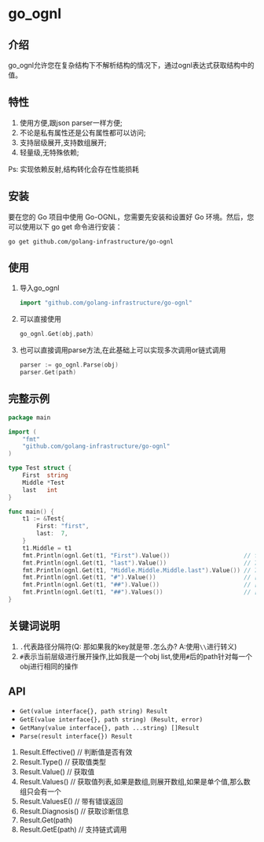 # go_ognl

## 介绍

go_ognl允许您在复杂结构下不解析结构的情况下，通过ognl表达式获取结构中的值。

## 特性

1. 使用方便,跟json parser一样方便;
2. 不论是私有属性还是公有属性都可以访问;
3. 支持层级展开,支持数组展开;
4. 轻量级,无特殊依赖;

Ps: 实现依赖反射,结构转化会存在性能损耗

## 安装

要在您的 Go 项目中使用 Go-OGNL，您需要先安装和设置好 Go 环境。然后，您可以使用以下 go get 命令进行安装：

```shell
go get github.com/golang-infrastructure/go-ognl
```

## 使用

1. 导入go_ognl
   ```go
   import "github.com/golang-infrastructure/go-ognl"
   ```
2. 可以直接使用
   ```go
   go_ognl.Get(obj,path)
   ```
3. 也可以直接调用parse方法,在此基础上可以实现多次调用or链式调用
   ```go
   parser := go_ognl.Parse(obj)
   parser.Get(path)
   ```

## 完整示例

```go
package main

import (
	"fmt"
	"github.com/golang-infrastructure/go-ognl"
)

type Test struct {
	First  string
	Middle *Test
	last   int
}

func main() {
	t1 := &Test{
		First: "first",
		last:  7,
	}
	t1.Middle = t1
	fmt.Println(ognl.Get(t1, "First").Value())                     // first
	fmt.Println(ognl.Get(t1, "last").Value())                      // 7
	fmt.Println(ognl.Get(t1, "Middle.Middle.Middle.last").Value()) // 7
	fmt.Println(ognl.Get(t1, "#").Value())                         // []interface{}{"first",t1,7}
	fmt.Println(ognl.Get(t1, "##").Value())                        // []interface{}{"first","first",t1,7,7}
	fmt.Println(ognl.Get(t1, "##").Values())                       // []interface{}{"first","first",t1,7,7}
}
```

## 关键词说明

1. `.`代表路径分隔符(Q: 那如果我的key就是带`.`怎么办? A:使用`\\`进行转义)
2. `#`表示当前层级进行展开操作,比如我是一个obj list,使用`#`后的path针对每一个obj进行相同的操作

## API

- `Get(value interface{}, path string) Result`
- `GetE(value interface{}, path string) (Result, error)`
- `GetMany(value interface{}, path ...string) []Result`
- `Parse(result interface{}) Result`

1. Result.Effective() // 判断值是否有效
2. Result.Type() // 获取值类型
3. Result.Value() // 获取值
4. Result.Values() // 获取值列表,如果是数组,则展开数组,如果是单个值,那么数组只会有一个
5. Result.ValuesE() // 带有错误返回
6. Result.Diagnosis() // 获取诊断信息
7. Result.Get(path)
8. Result.GetE(path) // 支持链式调用